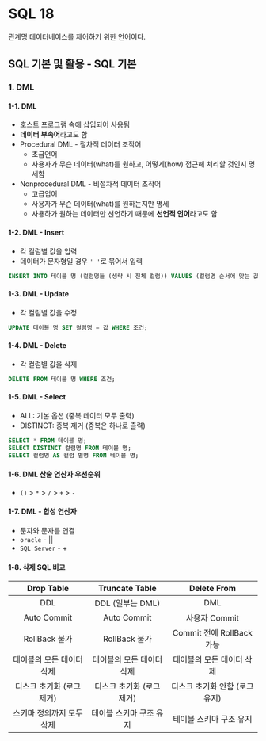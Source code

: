 # SQL 18

관계명 데이터베이스를 제어하기 위한 언어이다.

## SQL 기본 및 활용 - SQL 기본

### 1. DML

#### 1-1. DML

- 호스트 프로그램 속에 삽입되어 사용됨
- **데이터 부속어**라고도 함
- Procedural DML - 절차적 데이터 조작어
  - 초급언어
  - 사용자가 무슨 데이터(what)를 원하고, 어떻게(how) 접근해 처리할 것인지 명세함
- Nonprocedural DML - 비절차적 데이터 조작어
  - 고급업어
  - 사용자가 무슨 데이터(what)를 원하는지만 명세
  - 사용하가 원하는 데이터만 선언하기 때문에 **선언적 언어**라고도 함

#### 1-2. DML - Insert

- 각 컬럼별 값을 입력
- 데이터가 문자형일 경우 `' '`로 묶어서 입력

```sql 
INSERT INTO 테이블 명 (컬럼명들 (생략 시 전체 컬럼)) VALUES (컬럼명 순서에 맞는 값 맵핑);
```

#### 1-3. DML - Update

- 각 컬럼별 값을 수정

```sql
UPDATE 테이블 명 SET 컬럼명 = 값 WHERE 조건;
```

#### 1-4. DML - Delete

- 각 컬럼별 값을 삭제

```sql
DELETE FROM 테이블 명 WHERE 조건;
```

#### 1-5. DML - Select

- ALL: 기본 옵션 (중복 데이터 모두 출력)
- DISTINCT: 중복 제거 (중복은 하나로 출력)

```sql
SELECT * FROM 테이블 명;
SELECT DISTINCT 컬럼명 FROM 테이블 명;
SELECT 컬럼명 AS 컬럼 별명 FROM 테이블 명;
```

#### 1-6. DML 산술 연산자 우선순위

- `()` > `*` > `/` > `+` > `-`

#### 1-7. DML - 합성 연산자

- 문자와 문자를 연결
- `oracle` - ||
- `SQL Server` - +

#### 1-8. 삭제 SQL 비교

|        Drop Table         |      Truncate Table       |          Delete From           |
| :-----------------------: | :-----------------------: | :----------------------------: |
|            DDL            |     DDL (일부는 DML)      |              DML               |
|        Auto Commit        |        Auto Commit        |         사용자 Commit          |
|       RollBack 불가       |       RollBack 불가       |   Commit 전에 RollBack 가능    |
| 테이블의 모든 데이터 삭제 | 테이블의 모든 데이터 삭제 |   테이블의 모든 데이터 삭제    |
| 디스크 초기화 (로그 제거) | 디스크 초기화 (로그 제거) | 디스크 초기화 안함 (로그 유지) |
| 스키마 정의까지 모두 삭제 |  테이블 스키마 구조 유지  |    테이블 스키마 구조 유지     |

